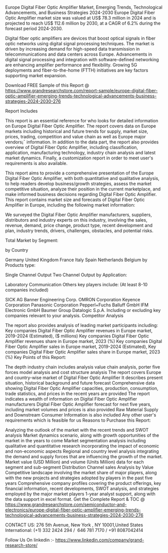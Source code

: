 Europe Digital Fiber Optic Amplifier Market, Emerging Trends, Technological Advancements, and Business Strategies 2024-2030
Europe Digital Fiber Optic Amplifier market size was valued at US$ 78.3 million in 2024 and is projected to reach US$ 112.6 million by 2030, at a CAGR of 6.2% during the forecast period 2024-2030.

Digital fiber optic amplifiers are devices that boost optical signals in fiber optic networks using digital signal processing techniques. The market is driven by increasing demand for high-speed data transmission in telecommunications and data centers across Europe. Advancements in digital signal processing and integration with software-defined networking are enhancing amplifier performance and flexibility. Growing 5G deployments and fiber-to-the-home (FTTH) initiatives are key factors supporting market expansion.

Download FREE Sample of this Report @ https://www.grandresearchstore.com/report-sample/europe-digital-fiber-optic-amplifier-emerging-trends-technological-advancements-business-strategies-2024-2030-276

Report Includes

This report is an essential reference for who looks for detailed information on Europe Digital Fiber Optic Amplifier. The report covers data on Europe markets including historical and future trends for supply, market size, prices, trading, competition and value chain as well as Europe major vendors¡¯ information. In addition to the data part, the report also provides overview of Digital Fiber Optic Amplifier, including classification, application, manufacturing technology, industry chain analysis and latest market dynamics. Finally, a customization report in order to meet user's requirements is also available.

This report aims to provide a comprehensive presentation of the Europe Digital Fiber Optic Amplifier, with both quantitative and qualitative analysis, to help readers develop business/growth strategies, assess the market competitive situation, analyze their position in the current marketplace, and make informed business decisions regarding Digital Fiber Optic Amplifier. This report contains market size and forecasts of Digital Fiber Optic Amplifier in Europe, including the following market information:

We surveyed the Digital Fiber Optic Amplifier manufacturers, suppliers, distributors and industry experts on this industry, involving the sales, revenue, demand, price change, product type, recent development and plan, industry trends, drivers, challenges, obstacles, and potential risks.

Total Market by Segment:

by Country

Germany
United Kingdom
France
Italy
Spain
Netherlands
Belgium
by Products type:

Single Channel Output
Two Channel Output
by Application:

Laboratory
Communication
Others
key players include: (At least 8-10 companies included)

SICK AG
Banner Engineering Corp.
OMRON Corporation
Keyence Corporation
Panasonic Corporation
Pepperl+Fuchs
Balluff GmbH
IFM Electronic GmbH
Baumer Group
Datalogic S.p.A.
Including or excluding key companies relevant to your analysis.
Competitor Analysis

The report also provides analysis of leading market participants including:
Key companies Digital Fiber Optic Amplifier revenues in Europe market, 2019-2024 (Estimated), ($ millions)
Key companies Digital Fiber Optic Amplifier revenues share in Europe market, 2023 (%)
Key companies Digital Fiber Optic Amplifier sales in Europe market, 2019-2024 (Estimated),
Key companies Digital Fiber Optic Amplifier sales share in Europe market, 2023 (%)
Key Points of this Report:

The depth industry chain includes analysis value chain analysis, porter five forces model analysis and cost structure analysis
The report covers Europe and country-wise market of Digital Fiber Optic Amplifier
It describes present situation, historical background and future forecast
Comprehensive data showing Digital Fiber Optic Amplifier capacities, production, consumption, trade statistics, and prices in the recent years are provided
The report indicates a wealth of information on Digital Fiber Optic Amplifier manufacturers
Digital Fiber Optic Amplifier forecast for next five years, including market volumes and prices is also provided
Raw Material Supply and Downstream Consumer Information is also included
Any other user's requirements which is feasible for us
Reasons to Purchase this Report:

Analyzing the outlook of the market with the recent trends and SWOT analysis
Market dynamics scenario, along with growth opportunities of the market in the years to come
Market segmentation analysis including qualitative and quantitative research incorporating the impact of economic and non-economic aspects
Regional and country level analysis integrating the demand and supply forces that are influencing the growth of the market.
Market value (USD Million) and volume (Units Million) data for each segment and sub-segment
Distribution Channel sales Analysis by Value
Competitive landscape involving the market share of major players, along with the new projects and strategies adopted by players in the past five years
Comprehensive company profiles covering the product offerings, key financial information, recent developments, SWOT analysis, and strategies employed by the major market players
1-year analyst support, along with the data support in excel format.
Get the Complete Report & TOC @ https://www.grandresearchstore.com/semiconductor-and-electronics/europe-digital-fiber-optic-amplifier-emerging-trends-technological-advancements-business-strategies-2024-2030-276

CONTACT US:
276 5th Avenue, New York , NY 10001,United States
International: (+1) 332 2424 294 /  646 781 7170 / +91 8087042414

Follow Us On linkedin :- https://www.linkedin.com/company/grand-research-store/
